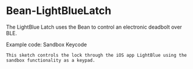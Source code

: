 Bean-LightBlueLatch
===================

The LightBlue Latch uses the Bean to control an electronic deadbolt over BLE.

Example code:
    Sandbox Keycode

    This sketch controls the lock through the iOS app LightBlue using the sandbox functionality as a keypad. 
